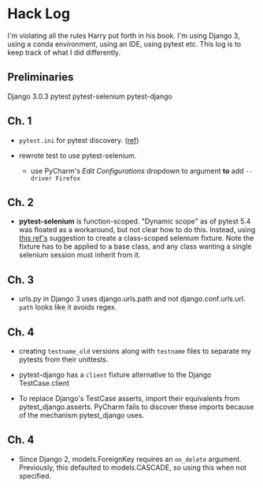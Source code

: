 # Hack Log

I'm violating all the rules Harry put forth in his book. 
I'm using Django 3, 
using a conda environment, 
using an IDE, 
using pytest etc. 
This log is to keep track of what I did differently.

## Preliminaries

Django 3.0.3
pytest
pytest-selenium
pytest-django

## Ch. 1

- `pytest.ini` for pytest discovery.
([ref](https://pytest-django.readthedocs.io/en/latest/tutorial.html#step-2-point-pytest-to-your-django-settings))

- rewrote test to use pytest-selenium.

  - use PyCharm's *Edit Configurations* dropdown to argument **to** add 
    `--driver Firefox`
    
## Ch. 2

- **pytest-selenium** is function-scoped. 
  "Dynamic scope" as of pytest 5.4 was floated as a workaround,
  but not clear how to do this.
  Instead, using 
  [this ref's](https://www.blazemeter.com/blog/improve-your-selenium-webdriver-tests-with-pytest)
  suggestion to create a class-scoped selenium fixture.
  Note the fixture has to be applied to a base class,
  and any class wanting a single selenium session must inherit from it.
  
## Ch. 3

- urls.py in Django 3 uses django.urls.path
  and not django.conf.urls.url. 
  `path` looks like it avoids regex.
  
## Ch. 4

- creating `testname_old` versions along with `testname` files 
  to separate my pytests from their unittests. 
  
- pytest-django has a `client` fixture alternative to the Django TestCase.client

- To replace Django's TestCase asserts, 
  import their equivalents from pytest_django.asserts.
  PyCharm fails to discover these imports because of the mechanism pytest_django uses.

## Ch. 4

- Since Django 2, models.ForeignKey requires an `on_delete` argument.
  Previously, this defaulted to models.CASCADE, so using this when not specified.
  